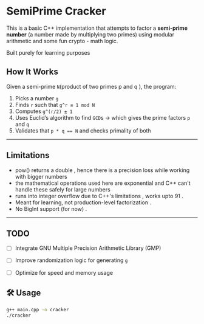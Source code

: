 # SemiPrime Cracker

This is a basic C++ implementation that attempts to factor a **semi-prime number** (a number made by multiplying two primes) using modular arithmetic and some fun crypto - math logic.

Built purely for learning purposes 



## How It Works

Given a semi-prime `N`(product of two primes p and q ), the program:

1. Picks a number `g`
2. Finds `r` such that `g^r ≡ 1 mod N`
3. Computes `g^(r/2) ± 1`
4. Uses Euclid’s algorithm to find `GCD`s → which gives the prime factors `p` and `q`
5. Validates that `p * q == N` and checks primality of both

---

## Limitations

- pow() returns a double , hence there is a precision loss while working with bigger numbers
- the mathematical operations used here are exponential and C++ can't handle these safely for large numbers 
- runs into integer overflow due to C++'s limitations , works upto 91 .  
- Meant for learning, not production-level factorization .
- No BigInt support (for now) .

---

## TODO 
- [ ] Integrate GNU Multiple Precision Arithmetic Library (GMP)
- [ ] Improve randomization logic for generating `g`
- [ ] Optimize for speed and memory usage


## 🛠️ Usage

```bash
g++ main.cpp -o cracker
./cracker
